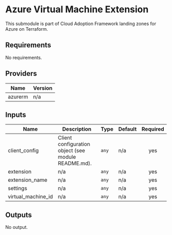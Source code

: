 # Azure Virtual Machine Extension

This submodule is part of Cloud Adoption Framework landing zones for Azure on Terraform.


<!-- BEGINNING OF PRE-COMMIT-TERRAFORM DOCS HOOK -->
## Requirements

No requirements.

## Providers

| Name | Version |
|------|---------|
| azurerm | n/a |

## Inputs

| Name | Description | Type | Default | Required |
|------|-------------|------|---------|:--------:|
| client\_config | Client configuration object (see module README.md). | `any` | n/a | yes |
| extension | n/a | `any` | n/a | yes |
| extension\_name | n/a | `any` | n/a | yes |
| settings | n/a | `any` | n/a | yes |
| virtual\_machine\_id | n/a | `any` | n/a | yes |

## Outputs

No output.

<!-- END OF PRE-COMMIT-TERRAFORM DOCS HOOK -->